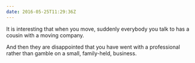 ```yaml
---
date: 2016-05-25T11:29:36Z
---
```


It is interesting that when you move, suddenly everybody you talk to has a cousin with a moving company.

And then they are disappointed that you have went with a professional rather than gamble on a small, family-held, business.
